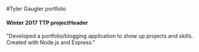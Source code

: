 #Tyler Gaugler portfolio


#### Winter 2017 TTP projectHeader

"Developed a portfolio/blogging application to show up projects and skills. Created with Node.js and Express."
